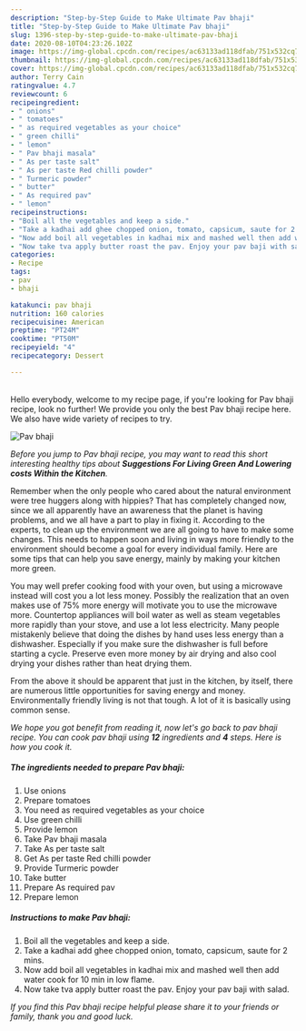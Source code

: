 ```yaml
---
description: "Step-by-Step Guide to Make Ultimate Pav bhaji"
title: "Step-by-Step Guide to Make Ultimate Pav bhaji"
slug: 1396-step-by-step-guide-to-make-ultimate-pav-bhaji
date: 2020-08-10T04:23:26.102Z
image: https://img-global.cpcdn.com/recipes/ac63133ad118dfab/751x532cq70/pav-bhaji-recipe-main-photo.jpg
thumbnail: https://img-global.cpcdn.com/recipes/ac63133ad118dfab/751x532cq70/pav-bhaji-recipe-main-photo.jpg
cover: https://img-global.cpcdn.com/recipes/ac63133ad118dfab/751x532cq70/pav-bhaji-recipe-main-photo.jpg
author: Terry Cain
ratingvalue: 4.7
reviewcount: 6
recipeingredient:
- " onions"
- " tomatoes"
- " as required vegetables as your choice"
- " green chilli"
- " lemon"
- " Pav bhaji masala"
- " As per taste salt"
- " As per taste Red chilli powder"
- " Turmeric powder"
- " butter"
- " As required pav"
- " lemon"
recipeinstructions:
- "Boil all the vegetables and keep a side."
- "Take a kadhai add ghee chopped onion, tomato, capsicum, saute for 2 mins."
- "Now add boil all vegetables in kadhai mix and mashed well then add water cook for 10 min in low flame."
- "Now take tva apply butter roast the pav. Enjoy your pav baji with salad."
categories:
- Recipe
tags:
- pav
- bhaji

katakunci: pav bhaji 
nutrition: 160 calories
recipecuisine: American
preptime: "PT24M"
cooktime: "PT50M"
recipeyield: "4"
recipecategory: Dessert

---
```

<br>
Hello everybody, welcome to my recipe page, if you're looking for Pav bhaji recipe, look no further! We provide you only the best Pav bhaji recipe here. We also have wide variety of recipes to try.
<br>


![Pav bhaji](https://img-global.cpcdn.com/recipes/ac63133ad118dfab/751x532cq70/pav-bhaji-recipe-main-photo.jpg)

<i>Before you jump to Pav bhaji recipe, you may want to read this short interesting healthy tips about 
<strong>Suggestions For Living Green And Lowering costs Within the Kitchen</strong>.</i>
</br>

Remember when the only people who cared about the natural environment were tree huggers along with hippies? That has completely changed now, since we all apparently have an awareness that the planet is having problems, and we all have a part to play in fixing it. According to the experts, to clean up the environment we are all going to have to make some changes. This needs to happen soon and living in ways more friendly to the environment should become a goal for every individual family. Here are some tips that can help you save energy, mainly by making your kitchen more green.

You may well prefer cooking food with your oven, but using a microwave instead will cost you a lot less money. Possibly the realization that an oven makes use of 75% more energy will motivate you to use the microwave more. Countertop appliances will boil water as well as steam vegetables more rapidly than your stove, and use a lot less electricity. Many people mistakenly believe that doing the dishes by hand uses less energy than a dishwasher. Especially if you make sure the dishwasher is full before starting a cycle. Preserve even more money by air drying and also cool drying your dishes rather than heat drying them.

From the above it should be apparent that just in the kitchen, by itself, there are numerous little opportunities for saving energy and money. Environmentally friendly living is not that tough. A lot of it is basically using common sense.


<i>We hope you got benefit from reading it, now let's go back to pav bhaji recipe. You can cook pav bhaji using <strong>12</strong> ingredients and <strong>4</strong> steps. Here is how you cook it.
</i>

##### The ingredients needed to prepare Pav bhaji:

1. Use  onions
1. Prepare  tomatoes
1. You need  as required vegetables as your choice
1. Use  green chilli
1. Provide  lemon
1. Take  Pav bhaji masala
1. Take  As per taste salt
1. Get  As per taste Red chilli powder
1. Provide  Turmeric powder
1. Take  butter
1. Prepare  As required pav
1. Prepare  lemon


##### Instructions to make Pav bhaji:

1. Boil all the vegetables and keep a side.
1. Take a kadhai add ghee chopped onion, tomato, capsicum, saute for 2 mins.
1. Now add boil all vegetables in kadhai mix and mashed well then add water cook for 10 min in low flame.
1. Now take tva apply butter roast the pav. Enjoy your pav baji with salad.


<i>If you find this Pav bhaji recipe helpful please share it to your friends or family, thank you and good luck.</i>
